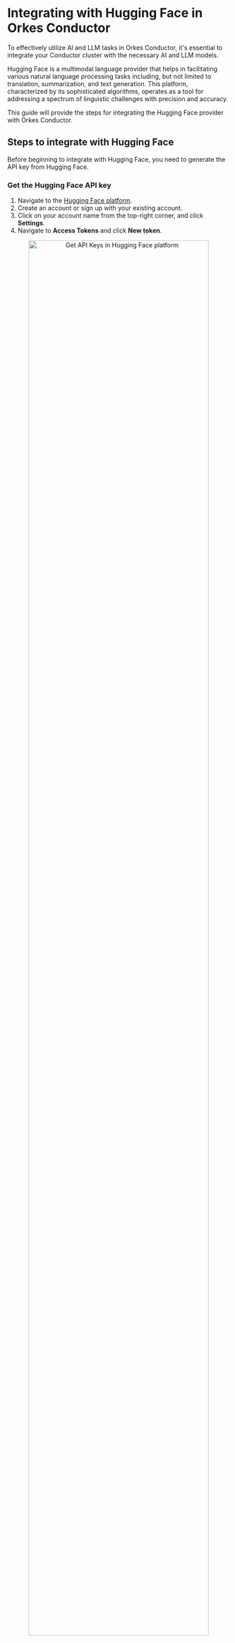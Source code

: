 # Integrating with Hugging Face in Orkes Conductor

To effectively utilize AI and LLM tasks in Orkes Conductor, it's essential to integrate your Conductor cluster with the necessary AI and LLM models.

Hugging Face is a multimodal language provider that helps in facilitating various natural language processing tasks including, but not limited to translation, summarization, and text generation. This platform, characterized by its sophisticated algorithms, operates as a tool for addressing a spectrum of linguistic challenges with precision and accuracy.

This guide will provide the steps for integrating the Hugging Face provider with Orkes Conductor.

## Steps to integrate with Hugging Face

Before beginning to integrate with Hugging Face, you need to generate the API key from Hugging Face.

### Get the Hugging Face API key

1. Navigate to the [Hugging Face platform](https://huggingface.co/).
2. Create an account or sign up with your existing account.
3. Click on your account name from the top-right corner, and click **Settings**.
4. Navigate to **Access Tokens** and click **New token**.

<p align="center"><img src="/content/img/view-api-keys-hf.png" alt="Get API Keys in Hugging Face platform" width="90%" height="auto"></img></p>

5. Generate the token by providing a name for the token and choosing the read/write permissions.
6. Copy the generated token.

### Create Endpoints in Hugging Face

Check out the official documentation on [creating endpoints in Hugging Face](https://huggingface.co/docs/inference-endpoints/guides/create_endpoint).

## Integrating with Hugging Face as a model provider

Now, you have the API key. Let’s integrate this with Orkes Conductor.

1. Navigate to **Integrations** from the left menu on your Orkes Conductor console.
2. Click **+New integration** button from the top-right of your window.
3. Under the **AI / LLM** section, choose **Hugging Face**. 
4. Click **+Add** and provide the following parameters:

<p align="center"><img src="/content/img/create-new-hugging-face-integration.png" alt="Create new Hugging Face Integration" width="60%" height="auto"></img></p>

| Parameters | Description |
| ---------- | ----------- | 
| Integration name | Provide a name for the integration. |
| API Key | Provide the API key copied previously. |
| Namespace | Provide the namespace of your hugging face account. You can get the namespace from your account details by navigating to the top right corner of your account and copying the username, which is your namespace. | 
| Description | Provide a description of your integration. |

5. You can toggle-on the **Active** button to activate the integration instantly.
6. Click **Save**.

## Adding Hugging Face models to the integration

Now, you have integrated your Conductor console with the Hugging Face provider. The next step is integrating with the specific models. 

Depending on your use case, you must configure different models within your Hugging Face configuration.

To add a new model to the Hugging Face integration:

1. Navigate to the integrations page and click the '+' button next to the integration created.

<p align="center"><img src="/content/img/create-new-model-for-hugging-face-integration.png" alt="Create new model for Hugging Face Integration" width="100%" height="auto"></img></p>

2. Click **+New model**.
3. Provide the model name, endpoint (the one you created in the previous step), and an optional description for the model. You can get the [complete list of models in Hugging Face here](https://huggingface.co/models).

<p align="center"><img src="/content/img/creating-new-model-for-hugging-face-integration.png" alt="Creating new model for Hugging Face Integration" width="60%" height="auto"></img></p>

4. Click the **Active** checkbox to enable the model immediately.
5. Click **Save**.

This ensures the integration model is saved for future use in LLM tasks within Orkes Conductor.

## RBAC - Governance on who can use Integrations

Now, the integration with the required models is ready. Next, we should determine the access control to these models. 

The permission can be granted to applications/groups within the Orkes Conductor console. 

To provide explicit permission to Groups:

1. Navigate to **Access Control > Groups** from the left menu on your Orkes Conductor console.
2. Create a new group or choose an existing group.
3. Under the **Permissions** section, click **+Add Permission.**
4. Under the **Integrations** tab, select the required integrations with the required permissions. 

<p align="center"><img src="/content/img/add-integration-permission-for-hugging-face.png" alt="Add Permissions for Hugging Face Integration" width="60%" height="auto"></img></p>

5. Click **Add Permissions**. This ensures that all the group members can access these integration models in their workflows. 

Similarly, you can also provide permissions to [applications](https://orkes.io/content/access-control-and-security/applications#configuring-application). 